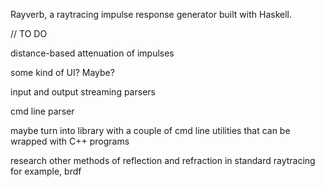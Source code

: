 Rayverb, a raytracing impulse response generator built with Haskell.

//  TO DO

distance-based attenuation of impulses

some kind of UI? Maybe?

input and output streaming parsers

cmd line parser

maybe turn into library with a couple of cmd line utilities that can be wrapped with C++ programs

research other methods of reflection and refraction in standard raytracing
    for example, brdf
